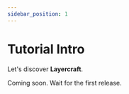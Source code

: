 ```yaml
---
sidebar_position: 1
---
```


# Tutorial Intro

Let's discover **Layercraft**.

Coming soon. Wait for the first release.